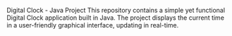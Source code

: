 Digital Clock - Java Project
This repository contains a simple yet functional Digital Clock application built in Java. The project displays the current time in a user-friendly graphical interface, updating in real-time.
